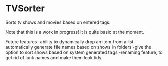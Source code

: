 # TVSorter
Sorts tv shows and movies based on entered tags.

Note that this is a work in progress! It is quite basic at the moment.

Future features
-ability to dynamically drop an item from a list
-automatically generate file names based on shows in folders
-give the option to sort shows based on system generated tags
-renaming feature, to get rid of junk names and make them look tidy
